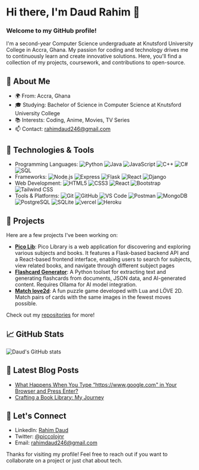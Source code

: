 # Hi there, I'm Daud Rahim 👋

### Welcome to my GitHub profile!

I'm a second-year Computer Science undergraduate at Knutsford University College in Accra, Ghana. My passion for coding and technology drives me to continuously learn and create innovative solutions. Here, you'll find a collection of my projects, coursework, and contributions to open-source.

## 🚀 About Me

- 🌍 From: Accra, Ghana
- 🎓 Studying: Bachelor of Science in Computer Science at Knutsford University College
- 📚 Interests: Coding, Anime, Movies, TV Series
- 📫 Contact: rahimdaud246@gmail.com

## 🔧 Technologies & Tools

- Programming Languages: ![Python](https://img.shields.io/badge/Python-3776AB?style=flat&logo=python&logoColor=white) ![Java](https://img.shields.io/badge/Java-007396?style=flat&logo=java&logoColor=white) ![JavaScript](https://img.shields.io/badge/JavaScript-F7DF1E?style=flat&logo=javascript&logoColor=black) ![C++](https://img.shields.io/badge/C++-00599C?style=flat&logo=c%2B%2B&logoColor=white) ![C#](https://img.shields.io/badge/C%23-239120?style=flat&logo=c-sharp&logoColor=white) ![SQL](https://img.shields.io/badge/SQL-4479A1?style=flat&logo=postgresql&logoColor=white)
- Frameworks: ![Node.js](https://img.shields.io/badge/Node.js-339933?style=flat&logo=node.js&logoColor=white) ![Express](https://img.shields.io/badge/Express-000000?style=flat&logo=express&logoColor=white) ![Flask](https://img.shields.io/badge/Flask-000000?style=flat&logo=flask&logoColor=white) ![React](https://img.shields.io/badge/React-61DAFB?style=flat&logo=react&logoColor=black) ![Django](https://img.shields.io/badge/Django-092E20?style=flat&logo=django&logoColor=white)
- Web Development: ![HTML5](https://img.shields.io/badge/HTML5-E34F26?style=flat&logo=html5&logoColor=white) ![CSS3](https://img.shields.io/badge/CSS3-1572B6?style=flat&logo=css3&logoColor=white) ![React](https://img.shields.io/badge/React-61DAFB?style=flat&logo=react&logoColor=black) ![Bootstrap](https://img.shields.io/badge/Bootstrap-563D7C?style=flat&logo=bootstrap&logoColor=white) ![Tailwind CSS](https://img.shields.io/badge/Tailwind_CSS-38B2AC?style=flat&logo=tailwind-css&logoColor=white)
- Tools & Platforms: ![Git](https://img.shields.io/badge/Git-F05032?style=flat&logo=git&logoColor=white) ![GitHub](https://img.shields.io/badge/GitHub-181717?style=flat&logo=github&logoColor=white) ![VS Code](https://img.shields.io/badge/VS%20Code-0078D4?style=flat&logo=visual-studio-code&logoColor=white) ![Postman](https://img.shields.io/badge/Postman-FF6C37?style=flat&logo=postman&logoColor=white) ![MongoDB](https://img.shields.io/badge/MongoDB-47A248?style=flat&logo=mongodb&logoColor=white) ![PostgreSQL](https://img.shields.io/badge/PostgreSQL-336791?style=flat&logo=postgresql&logoColor=white) ![SQLite](https://img.shields.io/badge/SQLite-003B57?style=flat&logo=sqlite&logoColor=white) ![vercel](https://img.shields.io/badge/Vercel-000000?style=flat&logo=vercel&logoColor=white) ![Heroku](https://img.shields.io/badge/Heroku-430098?style=flat&logo=heroku&logoColor=white)

## 📂 Projects

Here are a few projects I've been working on:

- **[Pico Lib](https://github.com/piccolojnr/pico-lib.git)**: Pico Library is a web application for discovering and exploring various subjects and books. It features a Flask-based backend API and a React-based frontend interface, enabling users to search for subjects, view related books, and navigate through different subject pages
- **[Flashcard Generator](https://github.com/piccolojnr/flashcard_generator.git)**: A Python toolset for extracting text and generating flashcards from documents, JSON data, and AI-generated content. Requires Ollama for AI model integration.
- **[Match love2d](https://github.com/piccolojnr/match_love2d.git)**: A fun puzzle game developed with Lua and LÖVE 2D. Match pairs of cards with the same images in the fewest moves possible.

Check out my [repositories](https://github.com/piccolojnr?tab=repositories) for more!

## 📈 GitHub Stats

![Daud's GitHub stats](https://github-readme-stats.vercel.app/api?username=piccolojnr&show_icons=true&theme=radical)

## 📝 Latest Blog Posts

<!-- BLOG-POST-LIST:START -->

- [What Happens When You Type “https://www.google.com" in Your Browser and Press Enter?](https://medium.com/@rahimdaud246/what-happens-when-you-type-https-www-google-com-in-your-browser-and-press-enter-eb7b83076965)
- [Crafting a Book Library: My Journey](https://medium.com/@rahimdaud246/crafting-a-book-library-my-journey-dd3e02a82713)
<!-- BLOG-POST-LIST:END -->

## 🤝 Let's Connect

- LinkedIn: [Rahim Daud](https://www.linkedin.com/in/rahim-daud-piccolo)
- Twitter: [@piccolojnr](https://x.com/piccolojnr)
- Email: rahimdaud246@gmail.com

Thanks for visiting my profile! Feel free to reach out if you want to collaborate on a project or just chat about tech.
